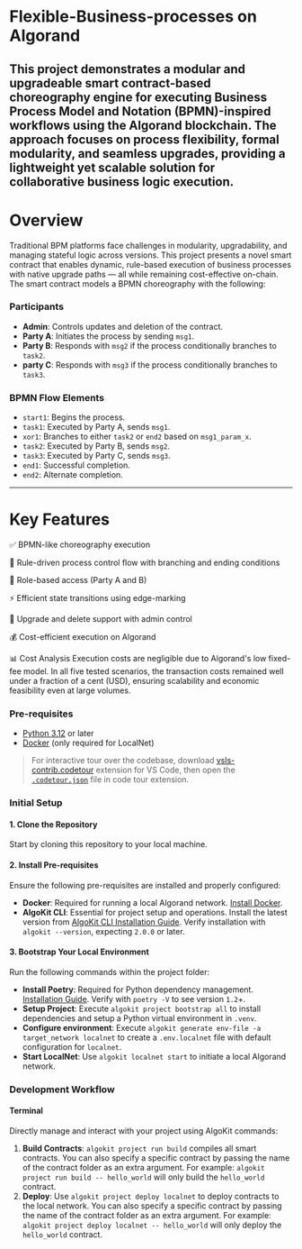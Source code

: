 # Flexible-Business-processes on Algorand
This project demonstrates a modular and upgradeable smart contract-based choreography engine for executing Business Process Model and Notation (BPMN)-inspired workflows using the Algorand blockchain. The approach focuses on process flexibility, formal modularity, and seamless upgrades, providing a lightweight yet scalable solution for collaborative business logic execution.
---

# Overview
Traditional BPM platforms face challenges in modularity, upgradability, and managing stateful logic across versions. This project presents a novel smart contract that enables dynamic, rule-based execution of business processes with native upgrade paths — all while remaining cost-effective on-chain.
The smart contract models a BPMN choreography with the following:

### Participants
- **Admin**: Controls updates and deletion of the contract.
- **Party A**: Initiates the process by sending `msg1`.
- **Party B**: Responds with `msg2` if the process conditionally branches to `task2`.
- **party C**: Responds with `msg3` if the process conditionally branches to `task3`.


### BPMN Flow Elements
- `start1`: Begins the process.
- `task1`: Executed by Party A, sends `msg1`.
- `xor1`: Branches to either `task2` or `end2` based on `msg1_param_x`.
- `task2`: Executed by Party B, sends `msg2`.
- `task3`: Executed by Party C, sends `msg3`.
- `end1`: Successful completion.
- `end2`: Alternate completion.

---
# Key Features
✅ BPMN-like choreography execution

🔄 Rule-driven process control flow with branching and ending conditions

🔐 Role-based access (Party A and B)

⚡ Efficient state transitions using edge-marking

🔧 Upgrade and delete support with admin control

💰 Cost-efficient execution on Algorand


📊 Cost Analysis
Execution costs are negligible due to Algorand's low fixed-fee model. In all five tested scenarios, the transaction costs remained well under a fraction of a cent (USD), ensuring scalability and economic feasibility even at large volumes.

### Pre-requisites

- [Python 3.12](https://www.python.org/downloads/) or later
- [Docker](https://www.docker.com/) (only required for LocalNet)

> For interactive tour over the codebase, download [vsls-contrib.codetour](https://marketplace.visualstudio.com/items?itemName=vsls-contrib.codetour) extension for VS Code, then open the [`.codetour.json`](./.tours/getting-started-with-your-algokit-project.tour) file in code tour extension.

### Initial Setup

#### 1. Clone the Repository
Start by cloning this repository to your local machine.

#### 2. Install Pre-requisites
Ensure the following pre-requisites are installed and properly configured:

- **Docker**: Required for running a local Algorand network. [Install Docker](https://www.docker.com/).
- **AlgoKit CLI**: Essential for project setup and operations. Install the latest version from [AlgoKit CLI Installation Guide](https://github.com/algorandfoundation/algokit-cli#install). Verify installation with `algokit --version`, expecting `2.0.0` or later.

#### 3. Bootstrap Your Local Environment
Run the following commands within the project folder:

- **Install Poetry**: Required for Python dependency management. [Installation Guide](https://python-poetry.org/docs/#installation). Verify with `poetry -V` to see version `1.2`+.
- **Setup Project**: Execute `algokit project bootstrap all` to install dependencies and setup a Python virtual environment in `.venv`.
- **Configure environment**: Execute `algokit generate env-file -a target_network localnet` to create a `.env.localnet` file with default configuration for `localnet`.
- **Start LocalNet**: Use `algokit localnet start` to initiate a local Algorand network.

### Development Workflow

#### Terminal
Directly manage and interact with your project using AlgoKit commands:

1. **Build Contracts**: `algokit project run build` compiles all smart contracts. You can also specify a specific contract by passing the name of the contract folder as an extra argument.
For example: `algokit project run build -- hello_world` will only build the `hello_world` contract.
2. **Deploy**: Use `algokit project deploy localnet` to deploy contracts to the local network. You can also specify a specific contract by passing the name of the contract folder as an extra argument.
For example: `algokit project deploy localnet -- hello_world` will only deploy the `hello_world` contract.




